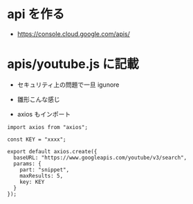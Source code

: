 # api を作る

- https://console.cloud.google.com/apis/

# apis/youtube.js に記載

- セキュリティ上の問題で一旦 igunore

- 雛形こんな感じ
- axios もインポート

```
import axios from "axios";

const KEY = "xxxx";

export default axios.create({
  baseURL: "https://www.googleapis.com/youtube/v3/search",
  params: {
    part: "snippet",
    maxResults: 5,
    key: KEY
  }
});

```
